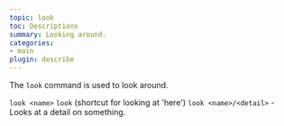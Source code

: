 ```yaml
---
topic: look
toc: Descriptions
summary: Looking around.
categories:
- main
plugin: describe
---
```


The `look` command is used to look around.

`look <name>`
`look`  (shortcut for looking at 'here')
`look <name>/<detail>` - Looks at a detail on something.
